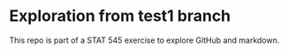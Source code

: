 # Exploration from test1 branch

This repo is part of a STAT 545 exercise to explore GitHub and markdown.
